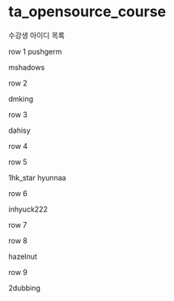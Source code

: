 # ta_opensource_course

수강생 아이디 목록

row 1
pushgerm


mshadows


row 2

dmking

row 3

dahisy

row 4

row 5

1hk_star hyunnaa

row 6

inhyuck222

row 7

row 8

hazelnut

row 9

2dubbing
